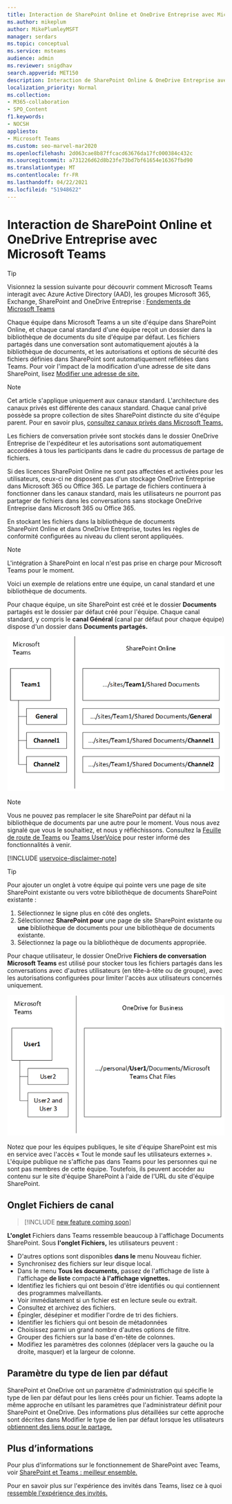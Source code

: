 ```yaml
---
title: Interaction de SharePoint Online et OneDrive Entreprise avec Microsoft Teams
ms.author: mikeplum
author: MikePlumleyMSFT
manager: serdars
ms.topic: conceptual
ms.service: msteams
audience: admin
ms.reviewer: snigdhav
search.appverid: MET150
description: Interaction de SharePoint Online & OneDrive Entreprise avec Teams stockage de fichiers de conversation privée & interaction entre l'équipe, le canal standard et & bibliothèque de documents.
localization_priority: Normal
ms.collection:
- M365-collaboration
- SPO_Content
f1.keywords:
- NOCSH
appliesto:
- Microsoft Teams
ms.custom: seo-marvel-mar2020
ms.openlocfilehash: 2d063cae8b87ffcacd63676da17fc000384c432c
ms.sourcegitcommit: a731226d62d8b23fe73bd7bf61654e16367fbd90
ms.translationtype: MT
ms.contentlocale: fr-FR
ms.lasthandoff: 04/22/2021
ms.locfileid: "51948622"
---
```

# <a name="how-sharepoint-online-and-onedrive-for-business-interact-with-microsoft-teams"></a>Interaction de SharePoint Online et OneDrive Entreprise avec Microsoft Teams

> [!Tip]
> Visionnez la session suivante pour découvrir comment Microsoft Teams interagit avec Azure Active Directory (AAD), les groupes Microsoft 365, Exchange, SharePoint and OneDrive Entreprise : [Fondements de Microsoft Teams](https://aka.ms/teams-foundations)

Chaque équipe dans Microsoft Teams a un site d'équipe dans SharePoint Online, et chaque canal standard d'une équipe reçoit un dossier dans la bibliothèque de documents du site d'équipe par défaut. Les fichiers partagés dans une conversation sont automatiquement ajoutés à la bibliothèque de documents, et les autorisations et options de sécurité des fichiers définies dans SharePoint sont automatiquement reflétées dans Teams. Pour voir l'impact de la modification d'une adresse de site dans SharePoint, lisez [Modifier une adresse de site.](/sharepoint/change-site-address)

> [!NOTE]
> Cet article s'applique uniquement aux canaux standard. L'architecture des canaux privés est différente des canaux standard. Chaque canal privé possède sa propre collection de sites SharePoint distincte du site d'équipe parent. Pour en savoir plus, [consultez canaux privés dans Microsoft Teams.](private-channels.md)

Les fichiers de conversation privée sont stockés dans le dossier OneDrive Entreprise de l'expéditeur et les autorisations sont automatiquement accordées à tous les participants dans le cadre du processus de partage de fichiers.

Si des licences SharePoint Online ne sont pas affectées et activées pour les utilisateurs, ceux-ci ne disposent pas d'un stockage OneDrive Entreprise dans Microsoft 365 ou Office 365. Le partage de fichiers continuera à fonctionner dans les canaux standard, mais les utilisateurs ne pourront pas partager de fichiers dans les conversations sans stockage OneDrive Entreprise dans Microsoft 365 ou Office 365.

En stockant les fichiers dans la bibliothèque de documents SharePoint Online et dans OneDrive Entreprise, toutes les règles de conformité configurées au niveau du client seront appliquées. 

> [!NOTE]
> L'intégration à SharePoint en local n'est pas prise en charge pour Microsoft Teams pour le moment.

Voici un exemple de relations entre une équipe, un canal standard et une bibliothèque de documents.

Pour chaque équipe, un site SharePoint est créé et le dossier **Documents** partagés est le dossier par défaut créé pour l'équipe. Chaque canal standard, y compris le **canal Général** (canal par défaut pour chaque équipe) dispose d'un dossier dans **Documents partagés.**

![Diagramme des dossiers Documents partagés dans SharePoint Online.](media/Understand_how_SharePoint_Online_and_OneDrive_for_Business_interact_with_Microsoft_Teams_image1.png)

> [!NOTE]
> Vous ne pouvez pas remplacer le site SharePoint par défaut ni la bibliothèque de documents par une autre pour le moment. Vous nous avez signalé que vous le souhaitiez, et nous y réfléchissons. Consultez la [Feuille de route de Teams](https://aka.ms/teamsroadmap) ou [Teams UserVoice](https://aka.ms/TeamsUserVoice) pour rester informé des fonctionnalités à venir.

[!INCLUDE [uservoice-disclaimer-note](includes/uservoice-disclaimer-note.md)]

> [!TIP]
> Pour ajouter un onglet à votre équipe qui pointe vers une page de site SharePoint existante ou vers votre bibliothèque de documents SharePoint existante :
> 1. Sélectionnez le signe plus en côté des onglets.
> 2. Sélectionnez **SharePoint pour** une page de site SharePoint existante ou **une** bibliothèque de documents pour une bibliothèque de documents existante.
> 3. Sélectionnez la page ou la bibliothèque de documents appropriée.

Pour chaque utilisateur, le dossier OneDrive **Fichiers de conversation Microsoft Teams** est utilisé pour stocker tous les fichiers partagés dans les conversations avec d'autres utilisateurs (en tête-à-tête ou de groupe), avec les autorisations configurées pour limiter l'accès aux utilisateurs concernés uniquement.

![Diagramme du dossier OneDrive nommé Fichiers de conversation Microsoft Teams](media/Understand_how_SharePoint_Online_and_OneDrive_for_Business_interact_with_Microsoft_Teams_image2.png)

Notez que pour les équipes publiques, le site d'équipe SharePoint est mis en service avec l'accès « Tout le monde sauf les utilisateurs externes ». L'équipe publique ne s'affiche pas dans Teams pour les personnes qui ne sont pas membres de cette équipe. Toutefois, ils peuvent accéder au contenu sur le site d'équipe SharePoint à l'aide de l'URL du site d'équipe SharePoint. 

## <a name="channel-files-tab"></a>Onglet Fichiers de canal

> [!INCLUDE [new feature coming soon](includes/new-feature-coming-soon-section.md)]

**L'onglet** Fichiers dans Teams ressemble beaucoup à l'affichage Documents SharePoint. Sous **l'onglet Fichiers,** les utilisateurs peuvent :

- D'autres options sont disponibles **dans le** menu Nouveau fichier.
- Synchronisez des fichiers sur leur disque local.
- Dans le menu **Tous les documents,** passez de l'affichage de liste à l'affichage **de liste** compacté **à l'affichage vignettes.** 
- Identifiez les fichiers qui ont besoin d'être identifiés ou qui contiennent des programmes malveillants.
- Voir immédiatement si un fichier est en lecture seule ou extrait.
- Consultez et archivez des fichiers.
- Épingler, désépiner et modifier l'ordre de tri des fichiers.
- Identifier les fichiers qui ont besoin de métadonnées
- Choisissez parmi un grand nombre d'autres options de filtre.
- Grouper des fichiers sur la base d'en-tête de colonnes.
- Modifiez les paramètres des colonnes (déplacer vers la gauche ou la droite, masquer) et la largeur de colonne.

## <a name="default-link-type-setting"></a>Paramètre du type de lien par défaut

SharePoint et OneDrive ont un paramètre d'administration qui spécifie le type de lien par défaut pour les liens créés pour un fichier. Teams adopte la même approche en utilsant les paramètres que l'administrateur définit pour SharePoint et OneDrive. Des informations plus détaillées sur cette approche sont décrites dans Modifier le type de lien par défaut lorsque les utilisateurs [obtiennent des liens pour le partage.](/sharepoint/change-default-sharing-link) 

## <a name="more-information"></a>Plus d’informations

Pour plus d'informations sur le fonctionnement de SharePoint avec Teams, voir [SharePoint et Teams : meilleur ensemble.](https://techcommunity.microsoft.com/t5/Microsoft-SharePoint-Blog/SharePoint-and-Teams-Better-Together/ba-p/189593)

Pour en savoir plus sur l'expérience des invités dans Teams, lisez ce à quoi [ressemble l'expérience des invités.](guest-experience.md)